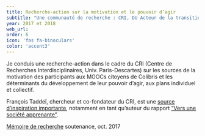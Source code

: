 ```yaml
---
title: Recherche-action sur la motivation et le pouvoir d’agir
subtitle: "Une communauté de recherche : CRI, DU Acteur de la transition éducative"
year: 2017 et 2018
web_url:
order: 6
icon: 'fas fa-binoculars'
color: 'accent3'
---
```


Je conduis une recherche-action dans le cadre du CRI (Centre de Recherches Interdisciplinaires, Univ. Paris-Descartes) sur les sources de la motivation des participants aux MOOCs citoyens de Colibris et les déterminants du développement de leur pouvoir d’agir, aux plans individuel et collectif.

François Taddeï, chercheur et co-fondateur du CRI, est une [source d’inspiration importante](https://www.youtube.com/watch?time_continue=285&v=BhunNczVNaA), notamment en tant qu’auteur du rapport [“Vers une société apprenante”](http://www.education.gouv.fr/cid115649/vers-une-societe-apprenante-rapport-sur-la-recherche-et-developpement-de-l-education-tout-au-long-de-la-vie.html).

[Mémoire de recherche](https://www.dropbox.com/s/pft2fsjg9v72yij/M%C3%A9moire%20Anne%20Lech%C3%AAne%20complet%20DU%2005%20juillet%2017.pdf?dl=0) soutenance, oct. 2017
